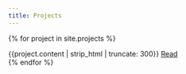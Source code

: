 ```yaml
---
title: Projects
---
```


<link rel="stylesheet" type="text/css" href="/css/projects.css" />

{% for project in site.projects %}
<article class="project">
    {{project.content | strip_html | truncate: 300}}
    <a href="{{project.url}}">Read</a>
</article>
{% endfor %}
